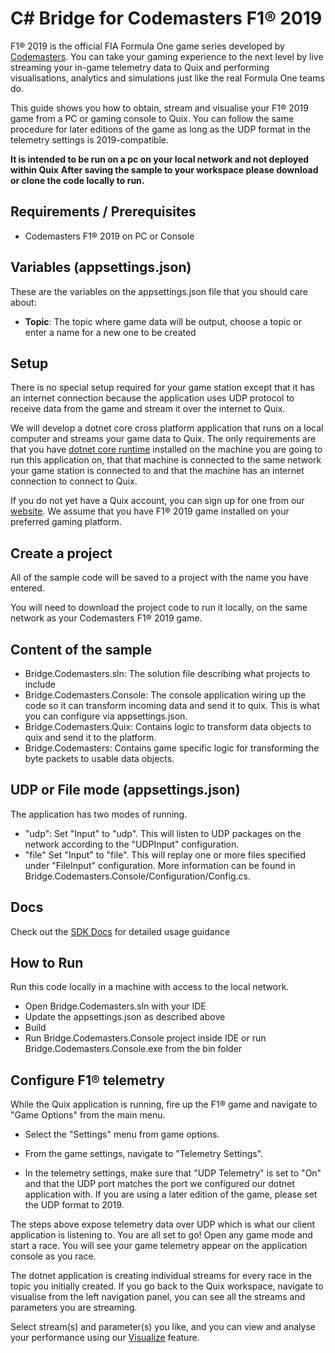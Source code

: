 # C# Bridge for Codemasters F1&reg; 2019

F1&reg; 2019 is the official FIA Formula One game series developed by [Codemasters](https://www.codemasters.com). You can take your gaming experience to the next level by live streaming your in-game telemetry data to Quix and performing visualisations, analytics and simulations just like the real Formula One teams do.

This guide shows you how to obtain, stream and visualise your F1&reg; 2019 game from a PC or gaming console to Quix. You can follow the same procedure for later editions of the game as long as the UDP format in the telemetry settings is 2019-compatible.

**It is intended to be run on a pc on your local network and not deployed within Quix**
**After saving the sample to your workspace please download or clone the code locally to run.**

## Requirements / Prerequisites
 - Codemasters F1&reg; 2019 on PC or Console

## Variables (appsettings.json)

These are the variables on the appsettings.json file that you should care about:

- **Topic**: The topic where game data will be output, choose a topic or enter a name for a new one to be created

## Setup

There is no special setup required for your game station except that it has an internet connection because the application uses UDP protocol to receive data from the game and stream it over the internet to Quix.

We will develop a dotnet core cross platform application that runs on a local computer and streams your game data to Quix. The only requirements are that you have [dotnet core runtime](https://dotnet.microsoft.com/download/dotnet/3.0) installed on the machine you are going to run this application on, that that machine is connected to the same network your game station is connected to and that the machine has an internet connection to connect to Quix.

If you do not yet have a Quix account, you can sign up for one from our [website](https://quix.ai). We assume that you have F1&reg; 2019 game installed on your preferred gaming platform.

## Create a project

All of the sample code will be saved to a project with the name you have entered. 

You will need to download the project code to run it locally, on the same network as your Codemasters F1&reg; 2019 game.

## Content of the sample
- Bridge.Codemasters.sln: The solution file describing what projects to include
- Bridge.Codemasters.Console: The console application wiring up the code so it can transform incoming data and send it to quix. This is what you can configure via appsettings.json.
- Bridge.Codemasters.Quix: Contains logic to transform data objects to quix and send it to the platform.
- Bridge.Codemasters: Contains game specific logic for transforming the byte packets to usable data objects.

## UDP or File mode (appsettings.json)
The application has two modes of running. 
- "udp": Set "Input" to "udp". This will listen to UDP packages on the network according to the "UDPInput" configuration.
- "file" Set "Input" to "file". This will replay one or more files specified under "FileInput" configuration.
More information can be found in Bridge.Codemasters.Console/Configuration/Config.cs.

## Docs
Check out the [SDK Docs](https://quix.ai/docs/sdk/introduction.html) for detailed usage guidance

## How to Run
Run this code locally in a machine with access to the local network.

- Open Bridge.Codemasters.sln with your IDE
- Update the appsettings.json as described above
- Build
- Run Bridge.Codemasters.Console project inside IDE or run Bridge.Codemasters.Console.exe from the bin folder

## Configure F1&reg; telemetry

While the Quix application is running, fire up the F1&reg; game and navigate to "Game Options" from the main menu.

- Select the "Settings" menu from game options.

- From the game settings, navigate to "Telemetry Settings".

- In the telemetry settings, make sure that "UDP Telemetry" is set to "On" and that the UDP port matches the port we configured our dotnet application with. If you are using a later edition of the game, please set the UDP format to 2019.

The steps above expose telemetry data over UDP which is what our client application is listening to. You are all set to go! Open any game mode and start a race. You will see your game telemetry appear on the application console as you race.

The dotnet application is creating individual streams for every race in the topic you initially created. If you go back to the Quix workspace, navigate to visualise from the left navigation panel, you can see all the streams and parameters you are streaming.

Select stream(s) and parameter(s) you like, and you can view and analyse your performance using our [Visualize](https://quix.ai/docs/guides/how-to/visualize/index.html) feature.
